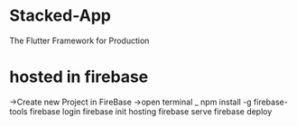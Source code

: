 # Stacked-App
The Flutter Framework for Production



# hosted in firebase

->Create new Project in FireBase
->open terminal _ 
npm install -g firebase-tools
firebase login
firebase init hosting
firebase serve
firebase deploy
 
